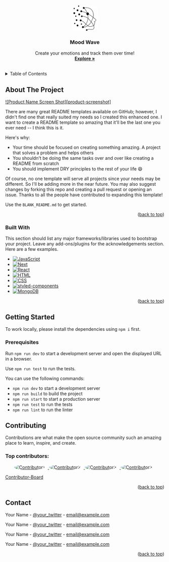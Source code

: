 <br />
<div align="center">
  <a href="https://github.com/othneildrew/Best-README-Template">
    <img src="assets/navigationIcon/moodwave-logo.svg" alt="Logo" width="80" height="80">
  </a>

  <h3 align="center">Mood Wave</h3>

  <p align="center">
    Create your emotions and track them over time!
    <br />
    <a href="https://github.com/Jennifer-Hinrichsen/emotion-tracker"><strong>Explore »</strong></a>
    <br />
    <br />
  </p>
</div>

<details>
  <summary>Table of Contents</summary>
  <ol>
    <li>
      <a href="#about-the-project">About The Project</a>
      <ul>
        <li><a href="#built-with">Built With</a></li>
      </ul>
    </li>
    <li>
      <a href="#getting-started">Getting Started</a>
      <ul>
        <li><a href="#prerequisites">Prerequisites</a></li>
        <li><a href="#installation">Installation</a></li>
      </ul>
    </li>
    <li><a href="#usage">Usage</a></li>
    <li><a href="#roadmap">Roadmap</a></li>
    <li><a href="#contributing">Contributing</a></li>
    <li><a href="#license">License</a></li>
    <li><a href="#contact">Contact</a></li>
    <li><a href="#acknowledgments">Acknowledgments</a></li>
  </ol>
</details>

## About The Project

[![Product Name Screen Shot][product-screenshot]](https://example.com)

There are many great README templates available on GitHub; however, I didn't find one that really suited my needs so I created this enhanced one. I want to create a README template so amazing that it'll be the last one you ever need -- I think this is it.

Here's why:

- Your time should be focused on creating something amazing. A project that solves a problem and helps others
- You shouldn't be doing the same tasks over and over like creating a README from scratch
- You should implement DRY principles to the rest of your life :smile:

Of course, no one template will serve all projects since your needs may be different. So I'll be adding more in the near future. You may also suggest changes by forking this repo and creating a pull request or opening an issue. Thanks to all the people have contributed to expanding this template!

Use the `BLANK_README.md` to get started.

<p align="right">(<a href="#readme-top">back to top</a>)</p>

### Built With

This section should list any major frameworks/libraries used to bootstrap your project. Leave any add-ons/plugins for the acknowledgements section. Here are a few examples.

- [![JavaScript](https://img.shields.io/badge/JavaScript-F7DF1E?logo=javascript&logoColor=000)](#)
- [![Next][Next.js]][Next-url]
- [![React][React.js]][React-url]
- [![HTML](https://img.shields.io/badge/HTML-%23E34F26.svg?logo=html5&logoColor=white)](#)
- [![CSS](https://img.shields.io/badge/CSS-1572B6?logo=css3&logoColor=fff)](#)
- [![styled-components](https://img.shields.io/badge/styled--components-DB7093?logo=styledcomponents&logoColor=fff)](#)
  <br>
- [![MongoDB](https://img.shields.io/badge/MongoDB-%234ea94b.svg?logo=mongodb&logoColor=white)](#)

<p align="right">(<a href="#readme-top">back to top</a>)</p>

<!-- GETTING STARTED -->

## Getting Started

To work locally, please install the dependencies using `npm i` first.

### Prerequisites

Run `npm run dev` to start a development server and open the displayed URL in a browser.

Use `npm run test` to run the tests.

You can use the following commands:

- `npm run dev` to start a development server
- `npm run build` to build the project
- `npm run start` to start a production server
- `npm run test` to run the tests
- `npm run lint` to run the linter

## Contributing

Contributions are what make the open source community such an amazing place to learn, inspire, and create.

### Top contributors:

<div align="center">
  <a href="https://github.com/Jennifer-Hinrichsen">
    <img src="https://github.com/Jennifer-Hinrichsen.png" width="50" height="50" alt="Contributor1" style="border-radius: 50%; margin-right: 10px;">
  </a>
  <a href="https://github.com/StephieTack">
    <img src="https://github.com/StephieTack.png" width="50" height="50" alt="Contributor2" style="border-radius: 50%; margin-right: 10px;">
  </a>
  <a href="https://github.com/W-Schkulov">
    <img src="https://github.com/W-Schkulov.png" width="50" height="50" alt="Contributor3" style="border-radius: 50%; margin-right: 10px;">
  </a>
  <a href="https://github.com/Leon910">
    <img src="https://github.com/Leon910.png" width="50" height="50" alt="Contributor3" style="border-radius: 50%; margin-right: 10px;">
  </a>
</div>

[Contributor-Board](https://github.com/Jennifer-Hinrichsen/emotion-tracker/graphs/contributors)

<p align="right">(<a href="#readme-top">back to top</a>)</p>

<!-- CONTACT -->

## Contact

Your Name - [@your_twitter](https://twitter.com/your_username) - email@example.com

Your Name - [@your_twitter](https://twitter.com/your_username) - email@example.com

Your Name - [@your_twitter](https://twitter.com/your_username) - email@example.com

Your Name - [@your_twitter](https://twitter.com/your_username) - email@example.com

<p align="right">(<a href="#readme-top">back to top</a>)</p>

[Next.js]: https://img.shields.io/badge/next.js-000000?style=for-the-badge&logo=nextdotjs&logoColor=white
[Next-url]: https://nextjs.org/
[React.js]: https://img.shields.io/badge/React-20232A?style=for-the-badge&logo=react&logoColor=61DAFB
[React-url]: https://reactjs.org/
